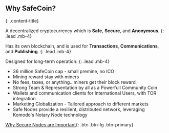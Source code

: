 ## Why SafeCoin?
{: .content-title}

A decentralized cryptocurrency which is **Safe**, **Secure**, and **Anonymous**.
{: .lead .mb-4}

Has its own blockchain, and is used for **Transactions**, **Communications**, and **Publishing**.
{: .lead .mb-4}

Designed for long-term operation:
{: .lead .mb-4}

- 36 million SafeCoin cap - small premine, no ICO
- Mining reward stay with miners
- No fees, taxes, or anything...miners get their block reward
- Strong Team & Representation by all as a Powerfull Community Coin
- Wallets and communication clients for International Users, with TOR integration
- Marketing Globalization - Tailored approach to different markets
- Safe Nodes provide a resilient, distributed network, leveraging Komodo's Notary Node technology

[Why Secure Nodes are Important](https://blog.safesystem.io/secure-nodes-why-are-they-important/){: .btn .btn-lg .btn-primary}
